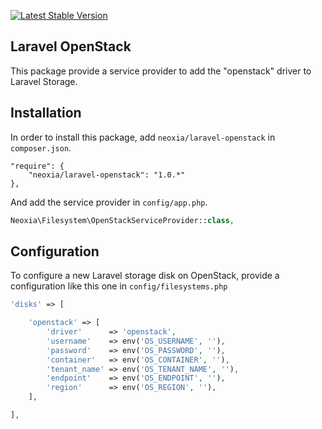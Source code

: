 [![Latest Stable Version](http://img.shields.io/github/release/neoxia/laravel-openstack.svg)](https://packagist.org/packages/neoxia/laravel-openstack)

## Laravel OpenStack

This package provide a service provider to add the "openstack" driver to Laravel Storage.

## Installation

In order to install this package, add `neoxia/laravel-openstack` in `composer.json`.

```JS
"require": {
    "neoxia/laravel-openstack": "1.0.*"
},
```

And add the service provider in `config/app.php`.

```PHP
Neoxia\Filesystem\OpenStackServiceProvider::class,
```

## Configuration

To configure a new Laravel storage disk on OpenStack, provide a configuration like this one in `config/filesystems.php`

```PHP
'disks' => [

    'openstack' => [
        'driver'      => 'openstack',
        'username'    => env('OS_USERNAME', ''),
        'password'    => env('OS_PASSWORD', ''),
        'container'   => env('OS_CONTAINER', ''),
        'tenant_name' => env('OS_TENANT_NAME', ''),
        'endpoint'    => env('OS_ENDPOINT', ''),
        'region'      => env('OS_REGION', ''),
    ],

],
```
